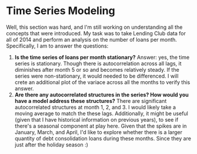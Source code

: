 # Time Series Modeling #
Well, this section was hard, and I'm still working on understanding all the concepts that were introduced. My task was to take Lending Club data for all of 2014 and perform an analysis on the number of loans per month. Specifically, I am to answer the questions: 

1. **Is the time series of loans per month stationary?** Answer: yes, the time series is stationary. Though there is autocorrelation across all lags, it diminishes after month 5 or so and becomes relatively steady. If the series were non-stationary, it would needed to be differenced. I will crete an additional plot of the variace across all the months to verify this answer. 
2. **Are there any autocorrelated structures in the series? How would you have a model address these structures?** There are significant autocorrelated structures at month 1, 2, and 3. I would likely take a moving average to match the these lags. Additionally, it might be useful (given that I have historical information on previous years), to see if there's a seasonal component at play here. Given that the spikes are in January, March, and April, I'd like to explore whether there is a larger quantity of debt consolidation loans during these months. Since they are just after the holiday season :) 